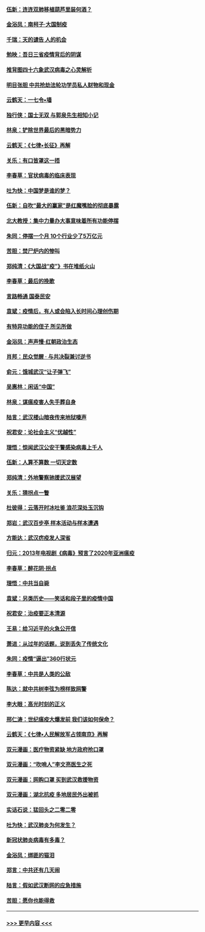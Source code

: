 #### [伍新：连连双肺移植葫芦里装何酒？](../pages/nsc993/n11913667.md?t=03051232) 
#### [金浴凤：南柯子·大国制疫](../pages/nsc993/n11913657.md?t=03051232) 
#### [千瑞：天的谴告  人的机会](../pages/nsc993/n11913309.md?t=03051232) 
#### [勉映：吾日三省疫情背后的阴谋](../pages/nsc993/n11913079.md?t=03051232) 
#### [推背图四十六象武汉病毒之心灵解析](../pages/nsc993/n11911761.md?t=03051232) 
#### [明目张胆 中共抢劫法轮功学员私人财物和现金](../pages/nsc993/n11910262.md?t=03051232) 
#### [云鹤天：一七令▪墙](../pages/nsc993/n11910627.md?t=03051232) 
#### [独行侠：国士无双 与郭泉先生相知小记](../pages/nsc993/n11910613.md?t=03051232) 
#### [林泉：铲除世界最后的黑暗势力](../pages/nsc993/n11909320.md?t=03051232) 
#### [云鹤天：《七律▪长征》再解](../pages/nsc993/n11909327.md?t=03051232) 
#### [关乐：有口皆罩这一捂](../pages/nsc993/n11908393.md?t=03051232) 
#### [李春草：官状病毒的临床表现](../pages/nsc993/n11908339.md?t=03051232) 
#### [吐为快：中国梦是谁的梦？](../pages/nsc993/n11906564.md?t=03051232) 
#### [伍新：自吹“最大的赢家”是红魔嘴脸的彻底暴露](../pages/nsc993/n11906407.md?t=03051232) 
#### [北大教授：集中力量办大事意味着所有功能停摆](../pages/nsc993/n11904800.md?t=03051232) 
#### [朱同：停摆一个月 10个行业少了5万亿元](../pages/nsc993/n11904498.md?t=03051232) 
#### [苦胆：焚尸炉内的惨叫](../pages/nsc993/n11904479.md?t=03051232) 
#### [郑纯清：《大国战“疫”》书在堆纸火山](../pages/nsc993/n11904450.md?t=03051232) 
#### [李春草：最后的挽歌](../pages/nsc993/n11904441.md?t=03051232) 
#### [言路畅通 国泰民安](../pages/nsc993/n11904222.md?t=03051232) 
#### [袁斌：疫情后，有人或会陷入长时间心理创伤期](../pages/nsc993/n11901514.md?t=03051232) 
#### [有特异功能的侄子 所见所做](../pages/nsc993/n11901154.md?t=03051232) 
#### [金浴凤：声声慢‧红朝政治生态](../pages/nsc993/n11899553.md?t=03051232) 
#### [肖邦：民众觉醒 · 与共决裂兼讨逆书](../pages/nsc993/n11898435.md?t=03051232) 
#### [俞元：饿城武汉“让子弹飞”](../pages/nsc993/n11898344.md?t=03051232) 
#### [吴惠林：闲话“中国”](../pages/nsc993/n11898182.md?t=03051232) 
#### [林泉：谋瘟疫害人失手葬自身](../pages/nsc993/n11897892.md?t=03051232) 
#### [陆言：武汉楼山暗夜传来地狱嚎声](../pages/nsc993/n11897033.md?t=03051232) 
#### [祝君安：论社会主义“优越性”](../pages/nsc993/n11897005.md?t=03051232) 
#### [理悟：惊闻武汉公安干警感染病毒上千人](../pages/nsc993/n11896947.md?t=03051232) 
#### [伍新：人算不算数 一切天定数](../pages/nsc993/n11893372.md?t=03051232) 
#### [郑纯清：外地警察驰援武汉展望](../pages/nsc993/n11893115.md?t=03051232) 
#### [关乐：猜拐点一瞥](../pages/nsc993/n11893020.md?t=03051232) 
#### [杜彼得：云落开时冰吐鉴 浪花深处玉沉钩](../pages/nsc993/n11892107.md?t=03051232) 
#### [郑岩：武汉百步亭 样本活动与样本遭遇](../pages/nsc993/n11892310.md?t=03051232) 
#### [方能达：武汉疠疫发人深省](../pages/nsc993/n11891376.md?t=03051232) 
#### [归元：2013年电视剧《病毒》预言了2020年亚洲瘟疫](../pages/nsc993/n11891126.md?t=03051232) 
#### [李春草：醉花阴·拐点](../pages/nsc993/n11890567.md?t=03051232) 
#### [理悟：中共当自毙](../pages/nsc993/n11890559.md?t=03051232) 
#### [袁斌：另类历史——笑话和段子里的疫情中国](../pages/nsc993/n11889243.md?t=03051232) 
#### [祝君安：治疫要正本清源](../pages/nsc993/n11889085.md?t=03051232) 
#### [王易：给习近平的火急公开信](../pages/nsc993/n11888225.md?t=03051232) 
#### [萧进：从过年的话题，说到丢失了传统文化](../pages/nsc993/n11887732.md?t=03051232) 
#### [朱同：疫情“逼出”360行状元](../pages/nsc993/n11887678.md?t=03051232) 
#### [李春草：中共是人类的公敌](../pages/nsc993/n11887656.md?t=03051232) 
#### [陈达：就中共树李弦为榜样致网警](../pages/nsc993/n11887625.md?t=03051232) 
#### [李大眼：高光时刻的正义](../pages/nsc993/n11887585.md?t=03051232) 
#### [邢仁涛：世纪瘟疫大爆发前 我们该如何保命？](../pages/nsc993/n11887535.md?t=03051232) 
#### [云鹤天：《七律▪人民解放军占领南京》再解](../pages/nsc993/n11887524.md?t=03051232) 
#### [双元漫画：医疗物资紧缺 地方政府抢口罩](../pages/nsc993/n11884744.md?t=03051232) 
#### [双元漫画：“吹哨人”李文亮医生之死](../pages/nsc993/n11884705.md?t=03051232) 
#### [双元漫画：网购口罩 买到武汉救援物资](../pages/nsc993/n11884670.md?t=03051232) 
#### [双元漫画：湖北抗疫 多地居民外出被抓](../pages/nsc993/n11884643.md?t=03051232) 
#### [实话石说：猛回头之二零二零](../pages/nsc993/n11883968.md?t=03051232) 
#### [吐为快：武汉肺炎为何发生？](../pages/nsc993/n11882180.md?t=03051232) 
#### [新冠状肺炎病毒有多毒？](../pages/nsc993/n11881790.md?t=03051232) 
#### [金浴凤：绑匪的猫泪](../pages/nsc993/n11880664.md?t=03051232) 
#### [郑言：中共还有几天闹](../pages/nsc993/n11880645.md?t=03051232) 
#### [陆言：假如武汉断网的应急措施](../pages/nsc993/n11880619.md?t=03051232) 
#### [苦胆：愿你也能得救](../pages/nsc993/n11880601.md?t=03051232) 

----
#### [ >>> 更早内容 <<< ](../indexes/nsc993-earlier.md)
